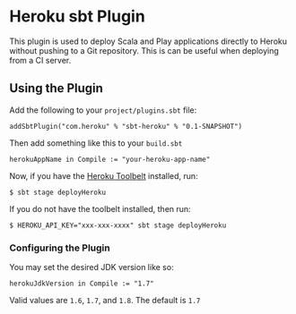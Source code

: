 Heroku sbt Plugin
=================

This plugin is used to deploy Scala and Play applications directly to Heroku without pushing to a Git repository.
This is can be useful when deploying from a CI server.

## Using the Plugin

Add the following to your `project/plugins.sbt` file:

```
addSbtPlugin("com.heroku" % "sbt-heroku" % "0.1-SNAPSHOT")
```

Then add something like this to your `build.sbt`

```
herokuAppName in Compile := "your-heroku-app-name"
```

Now, if you have the [Heroku Toolbelt](https://toolbelt.heroku.com/) installed, run:

```
$ sbt stage deployHeroku
```

If you do not have the toolbelt installed, then run:

```
$ HEROKU_API_KEY="xxx-xxx-xxxx" sbt stage deployHeroku
```

### Configuring the Plugin

You may set the desired JDK version like so:

```
herokuJdkVersion in Compile := "1.7"
```

Valid values are `1.6`, `1.7`, and `1.8`. The default is `1.7`

